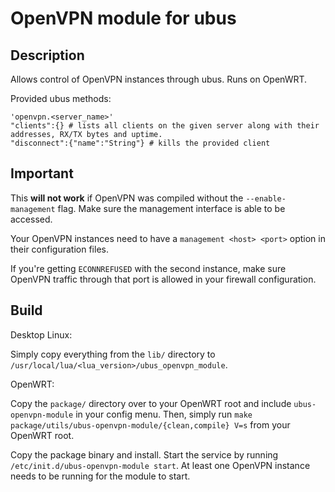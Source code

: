 # OpenVPN module for ubus
## Description

Allows control of OpenVPN instances through ubus. Runs on OpenWRT.

Provided ubus methods:
```
'openvpn.<server_name>'
"clients":{} # lists all clients on the given server along with their addresses, RX/TX bytes and uptime.
"disconnect":{"name":"String"} # kills the provided client

```

## Important
This **will not work** if OpenVPN was compiled without the `--enable-management` flag. Make sure the management interface is able to be accessed.

Your OpenVPN instances need to have a `management <host> <port>` option in their configuration files.

If you're getting `ECONNREFUSED` with the second instance, make sure OpenVPN traffic through that port is allowed in your firewall configuration.

## Build
Desktop Linux:

Simply copy everything from the `lib/` directory to `/usr/local/lua/<lua_version>/ubus_openvpn_module`.

OpenWRT:

Copy the `package/` directory over to your OpenWRT root and include `ubus-openvpn-module` in your config menu. Then, simply run `make package/utils/ubus-openvpn-module/{clean,compile} V=s` from your OpenWRT root.

Copy the package binary and install. Start the service by running `/etc/init.d/ubus-openvpn-module start`. At least one OpenVPN instance needs to be running for the module to start.